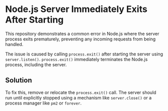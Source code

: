 # Node.js Server Immediately Exits After Starting

This repository demonstrates a common error in Node.js where the server process exits prematurely, preventing any incoming requests from being handled.

The issue is caused by calling `process.exit()` after starting the server using `server.listen()`.  `process.exit()` immediately terminates the Node.js process, including the server.

## Solution

To fix this, remove or relocate the `process.exit()` call.  The server should run until explicitly stopped using a mechanism like `server.close()` or a process manager like `pm2` or `forever`.
